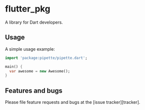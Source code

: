# flutter_pkg
A library for Dart developers.

## Usage

A simple usage example:

```dart
import 'package:pipette/pipette.dart';

main() {
  var awesome = new Awesome();
}
```

## Features and bugs

Please file feature requests and bugs at the [issue tracker][tracker].
